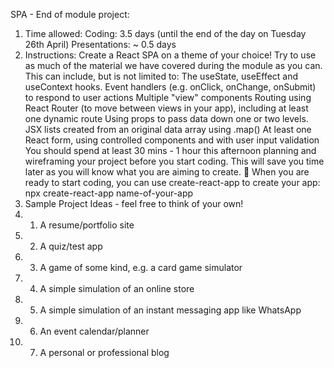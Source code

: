 SPA - End of module project:
1. Time allowed:
Coding: 3.5 days (until the end of the day on Tuesday 26th April)
Presentations: ~ 0.5 days
2. Instructions:
Create a React SPA on a theme of your choice!
Try to use as much of the material we have covered during the module as you can. This can include, but is not limited to:
The useState, useEffect and useContext hooks.
Event handlers (e.g. onClick, onChange, onSubmit) to respond to user actions
Multiple "view" components
Routing using React Router (to move between views in your app), including at least one dynamic route
Using props to pass data down one or two levels.
JSX lists created from an original data array using .map()
At least one React form, using controlled components and with user input validation
You should spend at least 30 mins - 1 hour this afternoon planning and wireframing your project before you start coding. This will save you time later as you will know what you are aiming to create. :slightly_smiling_face:
When you are ready to start coding, you can use create-react-app to create your app: npx create-react-app name-of-your-app
3. Sample Project Ideas - feel free to think of your own!
3. 1. A resume/portfolio site
3. 2. A quiz/test app
3. 3. A game of some kind, e.g. a card game simulator
3. 4. A simple simulation of an online store
3. 5. A simple simulation of an instant messaging app like WhatsApp
3. 6. An event calendar/planner
3. 7. A personal or professional blog